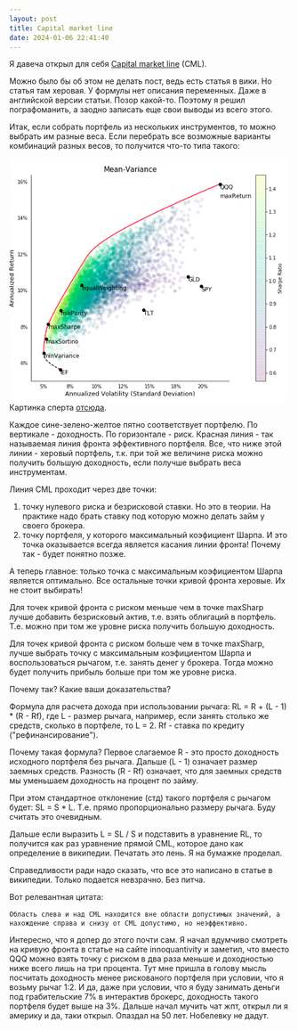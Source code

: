 ```yaml
---
layout: post
title: Capital market line
date: 2024-01-06 22:41:40
---
```


Я давеча открыл для себя [Capital market line](https://ru.wikipedia.org/wiki/%D0%9B%D0%B8%D0%BD%D0%B8%D1%8F_%D1%80%D1%8B%D0%BD%D0%BA%D0%B0_%D0%BA%D0%B0%D0%BF%D0%B8%D1%82%D0%B0%D0%BB%D0%BE%D0%B2) (CML).

Можно было бы об этом не делать пост, ведь есть статья в вики. Но статья там херовая. У формулы нет описания переменных. Даже в английской версии статьи. Позор какой-то. Поэтому я решил пографоманить, а заодно записать еще свои выводы из всего этого.

Итак, если собрать портфель из нескольких инструментов, то можно выбрать им разные веса. Если перебрать все возможные варианты комбинаций разных весов, то получится что-то типа такого:

![доходность от волатильности](/public/assets/images/return-volatility.png)
Картинка сперта [отсюда](https://innoquantivity.com/2020/05/portfolio-optimization-research-algorithm/).

Каждое сине-зелено-желтое пятно соответствует портфелю. По вертикале - доходность. По горизонтале - риск. Красная линия - так называемая линия фронта эффективного портфеля. Все, что ниже этой линии - херовый портфель, т.к. при той же величине риска можно получить большую доходность, если получше выбрать веса инструментам.

Линия CML проходит через две точки:
1) точку нулевого риска и безрисковой ставки. Но это в теории. На практике надо брать ставку под которую можно делать займ у своего брокера.
2) точку портфеля, у которого максимальный коэфициент Шарпа. И это точка оказывается всегда является касания линии фронта! Почему так - будет понятно позже.

А теперь главное: только точка с максимальным коэфициентом Шарпа является оптимально. Все остальные точки кривой фронта херовые. Их не стоит выбирать!

Для точек кривой фронта с риском меньше чем в точке maxSharp лучше добавить безрисковый актив, т.е. взять облигаций в портфель. Т.е. можно при том же уровне риска получить большую доходность.

Для точек кривой фронта с риском больше чем в точке maxSharp, лучше выбрать точку с максимальным коэфициентом Шарпа и воспользоваться рычагом, т.е. занять денег у брокера. Тогда можно будет получить прибыль больше при том же уровне риска.

Почему так? Какие ваши доказательства?

Формула для расчета дохода при использовании рычага: RL = R + (L - 1) * (R - Rf), где L - размер рычага, например, если занять столько же средств, сколько в портфеле, то L = 2. Rf - ставка по кредиту ("рефинансирование").

Почему такая формула? Первое слагаемое R - это просто доходность исходного портфеля без рычага. Дальше (L - 1) означает размер заемных средств. Разность (R - Rf) означает, что для заемных средств мы уменьшаем доходность на процент по займу.

При этом стандартное отклонение (стд) такого портфеля с рычагом будет: SL = S * L. Т.е. прямо пропорционально размеру рычага. Буду считать это очевидным.

Дальше если выразить L = SL / S и подставить в уравнение RL, то получится как раз уравнение прямой CML, которое дано как определение в википедии. Печатать это лень. Я на бумажке проделал.

Справедливости ради надо сказать, что все это написано в статье в википедии. Только подается невзрачно. Без питча.

Вот релевантная цитата: 

```
Область слева и над CML находится вне области допустимых значений, а нахождение справа и снизу от CML допустимо, но неэффективно.
```

Интересно, что я допер до этого почти сам. Я начал вдумчиво смотреть на кривую фронта в статье на сайте innoquantivity и заметил, что вместо QQQ можно взять точку с риском в два раза меньше и доходностью ниже всего лишь на три процента. Тут мне пришла в голову мысль посчитать доходность менее рискованого портфеля при условии, что я возьму рычаг 1:2. И да, даже при условии, что я буду занимать деньги под грабительские 7% в интерактив брокерс, доходность такого портфеля будет выше на 3%. Дальше начал мучить чат жпт, открыл ли я америку и да, таки открыл. Опаздал на 50 лет. Нобелевку не дадут.
